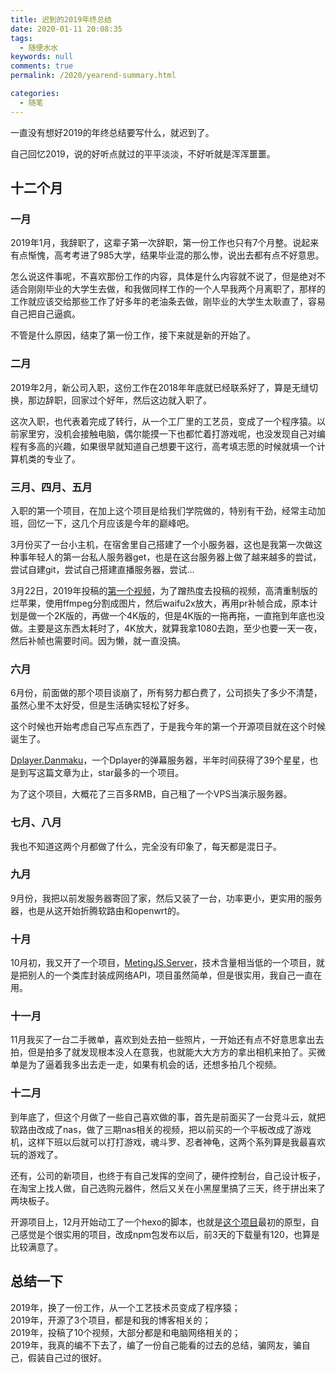 ```yaml
---
title: 迟到的2019年终总结
date: 2020-01-11 20:08:35
tags: 
  - 随便水水
keywords: null
comments: true
permalink: /2020/yearend-summary.html

categories: 
  - 随笔
---
```


一直没有想好2019的年终总结要写什么，就迟到了。

<!-- more -->

自己回忆2019，说的好听点就过的平平淡淡，不好听就是浑浑噩噩。

## 十二个月

### 一月

2019年1月，我辞职了，这辈子第一次辞职，第一份工作也只有7个月整。说起来有点惭愧，高考考进了985大学，结果毕业混的那么惨，说出去都有点不好意思。

怎么说这件事呢，不喜欢那份工作的内容，具体是什么内容就不说了，但是绝对不适合刚刚毕业的大学生去做，和我做同样工作的一个人早我两个月离职了，那样的工作就应该交给那些工作了好多年的老油条去做，刚毕业的大学生太耿直了，容易自己把自己逼疯。

不管是什么原因，结束了第一份工作，接下来就是新的开始了。

### 二月

2019年2月，新公司入职，这份工作在2018年年底就已经联系好了，算是无缝切换，那边辞职，回家过个好年，然后这边就入职了。

这次入职，也代表着完成了转行，从一个工厂里的工艺员，变成了一个程序猿。以前家里穷，没机会接触电脑，偶尔能摸一下也都忙着打游戏呢，也没发现自己对编程有多高的兴趣，如果很早就知道自己想要干这行，高考填志愿的时候就填一个计算机类的专业了。

### 三月、四月、五月

入职的第一个项目，在加上这个项目是给我们学院做的，特别有干劲，经常主动加班，回忆一下，这几个月应该是今年的巅峰吧。

3月份买了一台小主机，在宿舍里自己搭建了一个小服务器，这也是我第一次做这种事年轻人的第一台私人服务器get，也是在这台服务器上做了越来越多的尝试，尝试自建git，尝试自己搭建直播服务器，尝试...

3月22日，2019年投稿的[第一个视频](https://www.bilibili.com/video/av47027321/)，为了蹭热度去投稿的视频，高清重制版的烂苹果，使用ffmpeg分割成图片，然后waifu2x放大，再用pr补帧合成，原本计划是做一个2K版的，再做一个4K版的，但是4K版的一拖再拖，一直拖到年底也没做。主要是这东西太耗时了，4K放大，就算我拿1080去跑，至少也要一天一夜，然后补帧也需要时间。因为懒，就一直没搞。

### 六月

6月份，前面做的那个项目谈崩了，所有努力都白费了，公司损失了多少不清楚，虽然心里不太好受，但是生活确实轻松了好多。

这个时候也开始考虑自己写点东西了，于是我今年的第一个开源项目就在这个时候诞生了。

[Dplayer.Danmaku](https://github.com/MonoLogueChi/Dplayer.Danmaku)，一个Dplayer的弹幕服务器，半年时间获得了39个星星，也是到写这篇文章为止，star最多的一个项目。

为了这个项目，大概花了三百多RMB，自己租了一个VPS当演示服务器。

### 七月、八月

我也不知道这两个月都做了什么，完全没有印象了，每天都是混日子。

### 九月

9月份，我把以前发服务器寄回了家，然后又装了一台，功率更小，更实用的服务器，也是从这开始折腾软路由和openwrt的。

### 十月

10月初，我又开了一个项目，[MetingJS.Server](https://github.com/MonoLogueChi/MetingJS.Server)，技术含量相当低的一个项目，就是把别人的一个类库封装成网络API，项目虽然简单，但是很实用，我自己一直在用。

### 十一月

11月我买了一台二手微单，喜欢到处去拍一些照片，一开始还有点不好意思拿出去拍，但是拍多了就发现根本没人在意我，也就能大大方方的拿出相机来拍了。买微单是为了逼着我多出去走一走，如果有机会的话，还想多拍几个视频。

### 十二月

到年底了，但这个月做了一些自己喜欢做的事，首先是前面买了一台竞斗云，就把软路由改成了nas，做了三期nas相关的视频，把以前买的一个平板改成了游戏机，这样下班以后就可以打打游戏，魂斗罗、忍者神龟，这两个系列算是我最喜欢玩的游戏了。

还有，公司的新项目，也终于有自己发挥的空间了，硬件控制台，自己设计板子，在淘宝上找人做，自己选购元器件，然后又关在小黑屋里搞了三天，终于拼出来了两块板子。

开源项目上，12月开始动工了一个hexo的脚本，也就是[这个项目](https://github.com/MonoLogueChi/hexo-tag-mmedia)最初的原型，自己感觉是个很实用的项目，改成npm包发布以后，前3天的下载量有120，也算是比较满意了。

## 总结一下

2019年，换了一份工作，从一个工艺技术员变成了程序猿；  
2019年，开源了3个项目，都是和我的博客相关的；  
2019年，投稿了10个视频，大部分都是和电脑网络相关的；  
2019年，我真的编不下去了，编了一份自己能看的过去的总结，骗网友，骗自己，假装自己过的很好。



